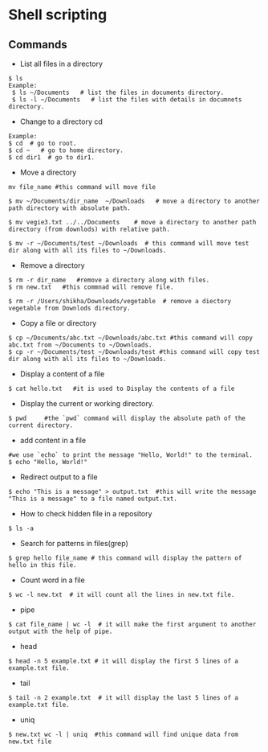 # Shell scripting

## Commands

* List all files in a directory
```shell
$ ls
Example:
 $ ls ~/Documents   # list the files in documents directory.
 $ ls -l ~/Documents   # list the files with details in documnets directory.
```
* Change to a directory
cd
```shell
Example:
$ cd  # go to root. 
$ cd ~   # go to home directory.
$ cd dir1  # go to dir1.
```

* Move a directory
```shell
mv file_name #this command will move file
```

```shell 
$ mv ~/Documents/dir_name  ~/Downloads   # move a directory to another path directory with absolute path.

$ mv vegie3.txt ../../Documents    # move a directory to another path directory (from downlods) with relative path. 

$ mv -r ~/Documents/test ~/Downloads  # this command will move test dir along with all its files to ~/Downloads.
```

* Remove a directory
```shell
$ rm -r dir_name   #remove a directory along with files.
$ rm new.txt   #this commnad will remove file.
```

```shell
$ rm -r /Users/shikha/Downloads/vegetable  # remove a diectory vegetable from Downlods directory.
```

* Copy a file or directory 
```shell
$ cp ~/Documents/abc.txt ~/Downloads/abc.txt #this command will copy abc.txt from ~/Documents to ~/Downloads.
$ cp -r ~/Documents/test ~/Downloads/test #this command will copy test dir along with all its files to ~/Downloads.
```

* Display a content of a file
```shell
$ cat hello.txt   #it is used to Display the contents of a file
```
* Display the current or working directory.
```shell
$ pwd     #the `pwd` command will display the absolute path of the current directory.
```

* add content in a file
```shell
#we use `echo` to print the message "Hello, World!" to the terminal.
$ echo "Hello, World!"
```

* Redirect output to a file
```shell
$ echo "This is a message" > output.txt  #this will write the message "This is a message" to a file named output.txt.
```
* How to check hidden file in a repository
```shell
$ ls -a
```

* Search for patterns in files(grep)
```shell
$ grep hello file_name # this command will display the pattern of hello in this file.
```


* Count word in a file
```shell
$ wc -l new.txt  # it will count all the lines in new.txt file.
```

* pipe
```shell
$ cat file_name | wc -l  # it will make the first argument to another output with the help of pipe.
```

* head
```shell
$ head -n 5 example.txt # it will display the first 5 lines of a  example.txt file.
```

* tail
```shell
$ tail -n 2 example.txt  # it will display the last 5 lines of a  example.txt file.
```

* uniq
```shell
$ new.txt wc -l | uniq  #this command will find unique data from new.txt file
```





